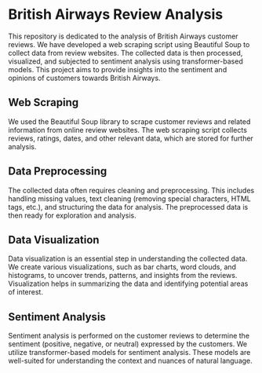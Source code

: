 # British Airways Review Analysis

This repository is dedicated to the analysis of British Airways customer reviews. We have developed a web scraping script using Beautiful Soup to collect data from review websites. The collected data is then processed, visualized, and subjected to sentiment analysis using transformer-based models. This project aims to provide insights into the sentiment and opinions of customers towards British Airways.

## Web Scraping

We used the Beautiful Soup library to scrape customer reviews and related information from online review websites. The web scraping script collects reviews, ratings, dates, and other relevant data, which are stored for further analysis.

## Data Preprocessing

The collected data often requires cleaning and preprocessing. This includes handling missing values, text cleaning (removing special characters, HTML tags, etc.), and structuring the data for analysis. The preprocessed data is then ready for exploration and analysis.

## Data Visualization

Data visualization is an essential step in understanding the collected data. We create various visualizations, such as bar charts, word clouds, and histograms, to uncover trends, patterns, and insights from the reviews. Visualization helps in summarizing the data and identifying potential areas of interest.

## Sentiment Analysis

Sentiment analysis is performed on the customer reviews to determine the sentiment (positive, negative, or neutral) expressed by the customers. We utilize transformer-based models for sentiment analysis. These models are well-suited for understanding the context and nuances of natural language.

